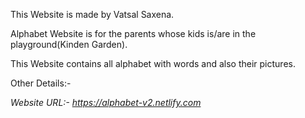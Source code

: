 This Website is made by Vatsal Saxena.

Alphabet Website is for the parents whose kids is/are in the playground(Kinden Garden).

This Website contains all alphabet with words and also their pictures.

Other Details:-

*Website URL:- https://alphabet-v2.netlify.com*
